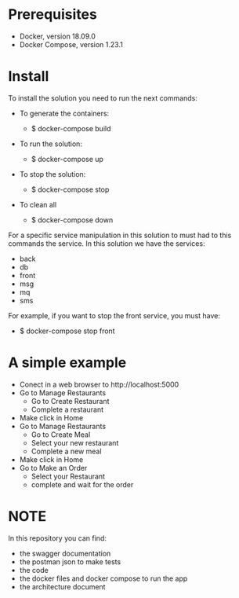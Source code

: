 # Prerequisites
* Docker, version 18.09.0  
* Docker Compose, version 1.23.1





# Install
To install the solution you need to run the next commands:

* To generate the containers:
	* $ docker-compose build


* To run the solution:
	* $ docker-compose up


* To stop the solution:
	* $ docker-compose stop


* To clean all
	* $ docker-compose down

For a specific service manipulation in this solution to must had to this commands the service. In this solution we have the services:
* back
* db
* front
* msg
* mq
* sms

For example, if you want to stop the front service, you must have:
* $ docker-compose stop front


# A simple example
* Conect in a web browser to http://localhost:5000
* Go to Manage Restaurants
  * Go to Create Restaurant
  * Complete a restaurant
* Make click in Home
* Go to Manage Restaurants
  * Go to Create Meal
  * Select your new restaurant 
  * Complete a new meal
* Make click in Home
* Go to Make an Order
  * Select your Restaurant
  * complete and wait for the order

# NOTE

In this repository you can find:
* the swagger documentation
* the postman json to make tests
* the code
* the docker files and docker compose to run the app
* the architecture document
